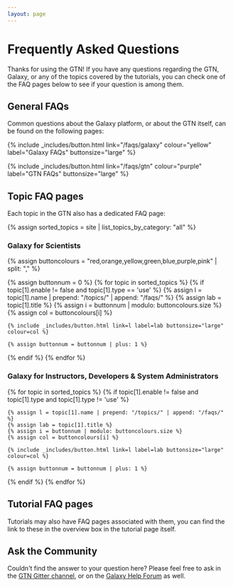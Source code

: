```yaml
---
layout: page
---
```



# Frequently Asked Questions

Thanks for using the GTN! If you have any questions regarding the GTN, Galaxy, or any of the topics covered by the tutorials, you can check one of the FAQ pages below to see if your question is among them.


## General FAQs

Common questions about the Galaxy platform, or about the GTN itself, can be found on the following pages:

<div markdown="0">

{% include _includes/button.html link="/faqs/galaxy" colour="yellow" label="Galaxy FAQs" buttonsize="large" %}

{% include _includes/button.html link="/faqs/gtn" colour="purple" label="GTN FAQs" buttonsize="large" %}

</div>


## Topic FAQ pages

Each topic in the GTN also has a dedicated FAQ page:

{% assign sorted_topics = site | list_topics_by_category: "all" %}

### Galaxy for Scientists

<div markdown="0">
{% assign buttoncolours = "red,orange,yellow,green,blue,purple,pink" | split: "," %}

{% assign buttonnum = 0 %}
{% for topic in sorted_topics %}
  {% if topic[1].enable != false and topic[1].type == 'use'  %}
    {% assign l = topic[1].name | prepend: "/topics/" | append: "/faqs/" %}
    {% assign lab = topic[1].title %}
    {% assign i = buttonnum | modulo: buttoncolours.size %}
    {% assign col = buttoncolours[i] %}

    {% include _includes/button.html link=l label=lab buttonsize="large" colour=col %}

    {% assign buttonnum = buttonnum | plus: 1 %}
  {% endif %}
{% endfor %}

</div>

### Galaxy for Instructors, Developers & System Administrators

<div markdown="0">
{% for topic in sorted_topics %}
  {% if topic[1].enable != false and topic[1].type and topic[1].type != 'use'  %}

    {% assign l = topic[1].name | prepend: "/topics/" | append: "/faqs/" %}
    {% assign lab = topic[1].title %}
    {% assign i = buttonnum | modulo: buttoncolours.size %}
    {% assign col = buttoncolours[i] %}

    {% include _includes/button.html link=l label=lab buttonsize="large" colour=col %}

    {% assign buttonnum = buttonnum | plus: 1 %}

  {% endif %}
{% endfor %}
</div>


## Tutorial FAQ pages

Tutorials may also have FAQ pages associated with them, you can find the link to these in the overview box in the tutorial page itself.


## Ask the Community

Couldn't find the answer to your question here? Please feel free to ask in the [GTN Gitter channel]({{site.gitter_url}}), or on the [Galaxy Help Forum](https://help.galaxyproject.org) as well.
